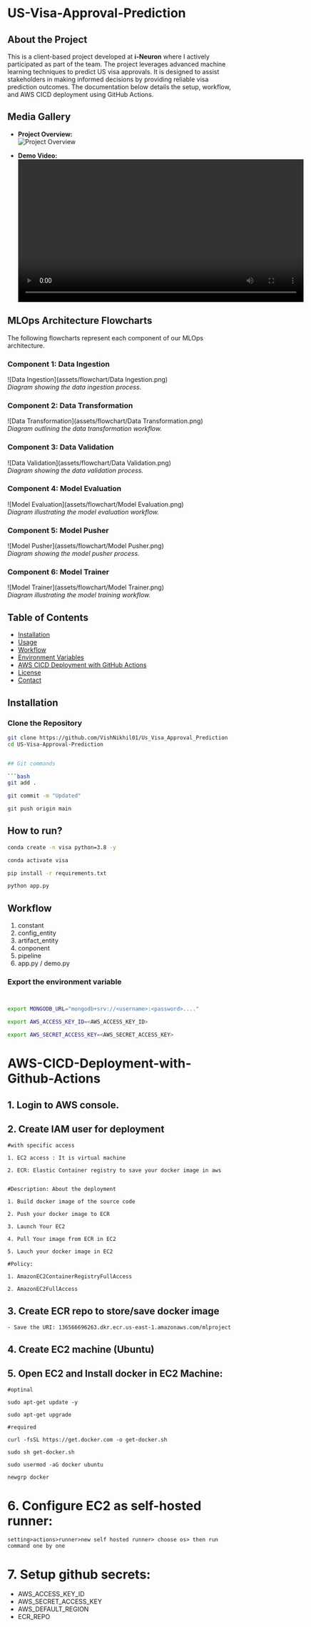 # US-Visa-Approval-Prediction

## About the Project

This is a client-based project developed at **i-Neuron** where I actively participated as part of the team. The project leverages advanced machine learning techniques to predict US visa approvals. It is designed to assist stakeholders in making informed decisions by providing reliable visa prediction outcomes. The documentation below details the setup, workflow, and AWS CICD deployment using GitHub Actions.

## Media Gallery

- **Project Overview:**  
  ![Project Overview](assets/image/project_overview_image.png)  

- **Demo Video:**  
  <video controls width="640">
    <source src="assets/video/project_demo_video.mp4" type="video/mp4">
    Your browser does not support the video tag.
  </video>

## MLOps Architecture Flowcharts

The following flowcharts represent each component of our MLOps architecture.

### Component 1: Data Ingestion
![Data Ingestion](assets/flowchart/Data Ingestion.png)  
*Diagram showing the data ingestion process.*

### Component 2: Data Transformation
![Data Transformation](assets/flowchart/Data Transformation.png)  
*Diagram outlining the data transformation workflow.*

### Component 3: Data Validation
![Data Validation](assets/flowchart/Data Validation.png)  
*Diagram showing the data validation process.*

### Component 4: Model Evaluation
![Model Evaluation](assets/flowchart/Model Evaluation.png)  
*Diagram illustrating the model evaluation workflow.*

### Component 5: Model Pusher
![Model Pusher](assets/flowchart/Model Pusher.png)  
*Diagram showing the model pusher process.*

### Component 6: Model Trainer
![Model Trainer](assets/flowchart/Model Trainer.png)  
*Diagram illustrating the model training workflow.*


## Table of Contents

- [Installation](#installation)
- [Usage](#usage)
- [Workflow](#workflow)
- [Environment Variables](#environment-variables)
- [AWS CICD Deployment with GitHub Actions](#aws-cicd-deployment-with-github-actions)
- [License](#license)
- [Contact](#contact)

## Installation

### Clone the Repository

```bash
git clone https://github.com/VishNikhil01/Us_Visa_Approval_Prediction
cd US-Visa-Approval-Prediction


## Git commands

```bash
git add .

git commit -m "Updated"

git push origin main
```

## How to run?

```bash
conda create -n visa python=3.8 -y
```

```bash
conda activate visa
```

```bash
pip install -r requirements.txt
```

```bash
python app.py
```


## Workflow

1. constant
2. config_entity
3. artifact_entity
4. conponent
5. pipeline
6. app.py / demo.py


### Export the  environment variable
```bash


export MONGODB_URL="mongodb+srv://<username>:<password>...."

export AWS_ACCESS_KEY_ID=<AWS_ACCESS_KEY_ID>

export AWS_SECRET_ACCESS_KEY=<AWS_SECRET_ACCESS_KEY>
```


# AWS-CICD-Deployment-with-Github-Actions

## 1. Login to AWS console.

## 2. Create IAM user for deployment

	#with specific access

	1. EC2 access : It is virtual machine

	2. ECR: Elastic Container registry to save your docker image in aws


	#Description: About the deployment

	1. Build docker image of the source code

	2. Push your docker image to ECR

	3. Launch Your EC2 

	4. Pull Your image from ECR in EC2

	5. Lauch your docker image in EC2

	#Policy:

	1. AmazonEC2ContainerRegistryFullAccess

	2. AmazonEC2FullAccess

	
## 3. Create ECR repo to store/save docker image
    - Save the URI: 136566696263.dkr.ecr.us-east-1.amazonaws.com/mlproject

	
## 4. Create EC2 machine (Ubuntu) 

## 5. Open EC2 and Install docker in EC2 Machine:
	
	
	#optinal

	sudo apt-get update -y

	sudo apt-get upgrade
	
	#required

	curl -fsSL https://get.docker.com -o get-docker.sh

	sudo sh get-docker.sh

	sudo usermod -aG docker ubuntu

	newgrp docker
	
# 6. Configure EC2 as self-hosted runner:
    setting>actions>runner>new self hosted runner> choose os> then run command one by one


# 7. Setup github secrets:

   - AWS_ACCESS_KEY_ID
   - AWS_SECRET_ACCESS_KEY
   - AWS_DEFAULT_REGION
   - ECR_REPO

    